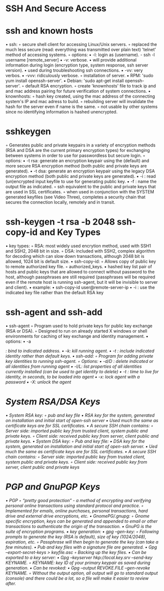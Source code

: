 SSH And Secure Access
=====================

ssh and known hosts
===================

• ssh:
    ◦ secure shell client for accessing Linux/Unix servers.
    ◦ replaced the much less secure (read: everything was transmitted over plain text) 'telnet' method of accessing systems.
    ◦ options:
        ▪ -l: login as (username).
        - ssh -l username [remote_server]
        ▪ -v: verbose.
            • will provide additional information during login (encryption type, system response, ssh server version).
            • used during troubleshooting ssh connections.
        ▪ -vv: very verbos.
        ▪ -vvv: ridiculously verbose.
    ◦ installation of server.
        ▪ RPM: 'sudo yum install openssh-server'.
        ▪ Debian: 'sudo apt-get install openssh-server'.
    ◦ default RSA encryption.
    ◦ create 'knownhosts' file to track ip and and mac address pairing for future verification of system connections.
• knownhosts:
    ◦ hash key created, using the mac address of the connecting system's IP and mac adress to build.
    ◦ rebuilding server will invalidate the hash for the server even if name is the same.
    ◦ not usable by other systems since no identifying information is hashed unencrypted.

sshkeygen
=========

◦ Generates public and private keypairs in a variety of encryption methods (RSA and DSA are the current primary encryption types) for exchanging between systems in order to use for passwordless but secure login. 
◦ options:
    ▪ -t rsa: generate an encryption keypair using the (default) and more secure RSA encryption method (both public and private keys are generated).
    ▪ -t dsa: generate an encryption keypair using the legacy DSA encryption method (both public and private keys are generated).
    ▪ -i <file>: read (un)encrypted input keyfile to use for generating public key.
    ▪ -f <file>: name the output file as indicated.
◦ ssh equivalent to the public and private keys that are used in SSL certificates.
◦ when used in conjunction with the SYSTEM generated keyfiles (see Video Three), completes a security chain that secures the connection locally, remotely and in transit.

ssh-keygen -t rsa -b 2048
ssh-copy-id and Key Types
=========================

• key types:
    ◦ RSA: most widely used encrytion method, used with SSH1 and SSH2, 2048 bit in size.
    ◦ DSA: included with SSH2, complex algorithm for decoding which can slow down transactions, although 2048 bit is allowed, 1024 bit is default size.
• ssh-copy-id:
    ◦ Allows copy of public key to remote authorized key file.
    ◦ authorized_keys.
        ▪ hashed key list pair of hosts and public keys that are allowed to connect without password to the host, although passphrases are still required (passphrases will be required even if the remote host is running ssh-agent, but it will be invisible to server and client).
        ▪ example:
            • ssh-copy-id user@remote-server-ip
            • -i <file>: use the indicated key file rather than the default RSA key

ssh-agent and ssh-add
=====================

• ssh-agent
    ◦ Program used to hold private keys for public key exchange (RSA or DSA).
    ◦ Designed to run on already started X windows or shell environments for caching of key exchange and identity management.
        ▪ options:
            • -a <address>: bind to indicated address.
            • -k: kill running agent.
            • -t <file>: include indicated identity rather than default keys.
• ssh-add:
    ◦ Program for adding private key identities to running ssh-agent.
    ◦ Options:
        ▪ -d/D <identity>: delete indicated or all identities from running agent
        ▪ -l/L: list properties of all identities currently installed (can be used to get identity to delete)
        ▪ -t <time>: time to live for identity, in seconds, to be loaded into agent
        ▪ -x: lock agent with a password
        ▪ -X: unlock the agent

System RSA/DSA Keys
===================

• System RSA key:
    ◦ pub and key file
        ▪ RSA key for the system, generated on installation and initial start of open-ssh server
        ▪ Used much the same as certificate keys are for SSL certificates.
            • A secure SSH chain contains:
                ◦ Server side: imported public key from trusted client, system public and private keys.
                ◦ Client side: received public key from server, client public and private keys.
• System DSA key:
    ◦ Pub and key file:
        ▪ DSA key for the system, generated on installation and initial start of open-ssh server.
        ▪ Ued much the same as certificate keys are for SSL certificates.
            • A secure SSH chain contains:
                ◦ Server side: imported public key from trusted client, system public and private keys.
                ◦ Client side: received public key from server, client public and private keys

PGP and GnuPGP Keys
===================

• PGP
    ◦ “pretty good protection” - a method of encrypting and verifying personal online transactions using standard protocol and practice.
    ◦ Implemented for emails, online purchases, personal transactions, hard drive and external drive encryptions, etc.
• GnomePG/.gnupg:
    ◦ Gnome specific encryption, keys can be generated and appended to email or other transactions to authenticate the origin of the transaction.
        ▪ GnuPG is the suite of encryption programs.
        ▪ key generation:
            • gpg –gen-key:
                ◦ Following prompts to generate the key (RSA is default), size of key (1024/2048), expiration, etc.
                ◦ Passphrase will then begin to generate the key (can take a few minutes).
            • Pub and key files with a signature file are generated.
            • Gpg –export-secret-keys > keyfile.asc
                ◦ Backing up the key files. 
        ▪ Can be exported to a key server:
            • Gpg –keyserver hkp://local.key.srv –send-key KEYNAME.
                ◦ KEYNAME: key ID of your primary keypair as saved during generation.
        ▪ Can be revoked:
            • Gpg –output REVOKE.FILE –gen-revoke KEYNAME.
                ◦ Without the output option, all output will go to standard output (console) and there could be a lot, so a file will make it easier to review after.
